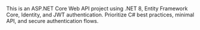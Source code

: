 <!-- Use this file to provide workspace-specific custom instructions to Copilot. For more details, visit https://code.visualstudio.com/docs/copilot/copilot-customization#_use-a-githubcopilotinstructionsmd-file -->

This is an ASP.NET Core Web API project using .NET 8, Entity Framework Core, Identity, and JWT authentication. Prioritize C# best practices, minimal API, and secure authentication flows.
